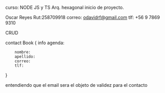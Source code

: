curso: NODE JS y TS Arq. hexagonal
inicio de proyecto.

Oscar Reyes
Rut:258709918
correo: odavidrf@gmail.com
tlf: +56 9 7869 9310

CRUD

contact Book
{
info agenda:

        nombre:
        apellido:
        correo:
        tlf:

}

entendiendo que el email sera el objeto de validez para el contacto
